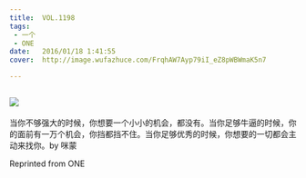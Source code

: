 ```yaml
---
title:	VOL.1198
tags:
 - 一个
 - ONE
date:	2016/01/18 1:41:55
cover:	http://image.wufazhuce.com/FrqhAW7Ayp79iI_eZ8pWBWmaK5n7

---
```

![](http://image.wufazhuce.com/FrqhAW7Ayp79iI_eZ8pWBWmaK5n7)
---

当你不够强大的时候，你想要一个小小的机会，都没有。当你足够牛逼的时候，你的面前有一万个机会，你挡都挡不住。当你足够优秀的时候，你想要的一切都会主动来找你。by 咪蒙
 
Reprinted from ONE

